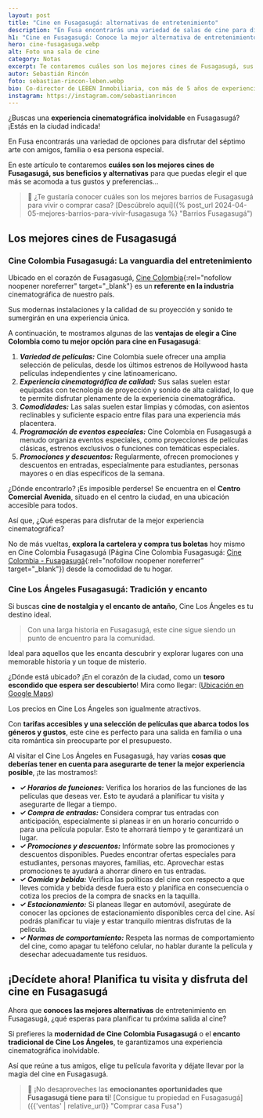 ```yaml
---
layout: post
title: "Cine en Fusagasugá: alternativas de entretenimiento"
description: "En Fusa encontrarás una variedad de salas de cine para disfrutar del séptimo arte con amigos, familia o esa persona especial"
h1: "Cine en Fusagasugá: Conoce la mejor alternativa de entretenimiento"
hero: cine-fusagasuga.webp
alt: Foto una sala de cine
category: Notas
excerpt: Te contaremos cuáles son los mejores cines de Fusagasugá, sus beneficios y alternativas.
autor: Sebastián Rincón
foto: sebastian-rincon-leben.webp
bio: Co-director de LEBEN Inmobiliaria, con más de 5 años de experiencia en el mercado de propiedades de Fusagasugá. Disfruta compartiendo lo que lo enamora de vivir en esta floreciente ciudad.
instagram: https://instagram.com/sebastianrincon
---
```

¿Buscas una **experiencia cinematográfica inolvidable** en Fusagasugá? ¡Estás en la ciudad indicada!

En Fusa encontrarás una variedad de opciones para disfrutar del séptimo arte con amigos, familia o esa persona especial.

En este artículo te contaremos **cuáles son los mejores cines de Fusagasugá, sus beneficios y alternativas** para que puedas elegir el que más se acomoda a tus gustos y preferencias…

>📢 ¿Te gustaría conocer cuáles son los mejores barrios de Fusagasugá para vivir o comprar casa? [Descúbrelo aquí]({% post_url 2024-04-05-mejores-barrios-para-vivir-fusagasuga %} "Barrios Fusagasugá")

## Los mejores cines de Fusagasugá

### Cine Colombia Fusagasugá: La vanguardia del entretenimiento

Ubicado en el corazón de Fusagasugá, [Cine Colombia](https://maps.app.goo.gl/pfz2G9W7XpqS47EP7){:rel="nofollow noopener noreferrer" target="_blank"} es un **referente en la industria** cinematográfica de nuestro país.

Sus modernas instalaciones y la calidad de su proyección y sonido te sumergirán en una experiencia única.

A continuación, te mostramos algunas de las **ventajas de elegir a Cine Colombia como tu mejor opción para cine en Fusagasugá**:

1. _**Variedad de películas:**_ Cine Colombia suele ofrecer una amplia selección de películas, desde los últimos estrenos de Hollywood hasta películas independientes y cine latinoamericano.
2. _**Experiencia cinematográfica de calidad:**_ Sus salas suelen estar equipadas con tecnología de proyección y sonido de alta calidad, lo que te permite disfrutar plenamente de la experiencia cinematográfica.
3. _**Comodidades:**_ Las salas suelen estar limpias y cómodas, con asientos reclinables y suficiente espacio entre filas para una experiencia más placentera.
4. _**Programación de eventos especiales:**_ Cine Colombia en Fusagasugá a menudo organiza eventos especiales, como proyecciones de películas clásicas, estrenos exclusivos o funciones con temáticas especiales.
5. _**Promociones y descuentos:**_ Regularmente, ofrecen promociones y descuentos en entradas, especialmente para estudiantes, personas mayores o en días específicos de la semana.

¿Dónde encontrarlo? ¡Es imposible perderse! Se encuentra en el **Centro Comercial Avenida**, situado en el centro la ciudad, en una ubicación accesible para todos.

Así que, ¿Qué esperas para disfrutar de la mejor experiencia cinematográfica?

No de más vueltas, **explora la cartelera y compra tus boletas** hoy mismo en Cine Colombia Fusagasugá (Página Cine Colombia Fusagasugá: [Cine Colombia - Fusagasugá](https://www.cinecolombia.com/fusagasuga){:rel="nofollow noopener noreferrer" target="_blank"}) desde la comodidad de tu hogar.

### Cine Los Ángeles Fusagasugá: Tradición y encanto

Si buscas **cine de nostalgia y el encanto de antaño**, Cine Los Ángeles es tu destino ideal.

>Con una larga historia en Fusagasugá, este cine sigue siendo un punto de encuentro para la comunidad.

Ideal para aquellos que les encanta descubrir y explorar lugares con una memorable historia y un toque de misterio.

¿Dónde está ubicado? ¡En el corazón de la ciudad, como un **tesoro escondido que espera ser descubierto**! Mira como llegar: ([Ubicación en Google Maps](https://maps.app.goo.gl/J3UpyGezRyAGQ4tx6))

Los precios en Cine Los Ángeles son igualmente atractivos.

Con **tarifas accesibles y una selección de películas que abarca todos los géneros y gustos**, este cine es perfecto para una salida en familia o una cita romántica sin preocuparte por el presupuesto.

Al visitar el Cine Los Ángeles en Fusagasugá, hay varias **cosas que deberías tener en cuenta para asegurarte de tener la mejor experiencia posible**, ¡te las mostramos!:

- _**✓ Horarios de funciones:**_ Verifica los horarios de las funciones de las películas que deseas ver. Esto te ayudará a planificar tu visita y asegurarte de llegar a tiempo.
- _**✓ Compra de entradas:**_ Considera comprar tus entradas con anticipación, especialmente si planeas ir en un horario concurrido o para una película popular. Esto te ahorrará tiempo y te garantizará un lugar.
- _**✓ Promociones y descuentos:**_ Infórmate sobre las promociones y descuentos disponibles. Puedes encontrar ofertas especiales para estudiantes, personas mayores, familias, etc. Aprovechar estas promociones te ayudará a ahorrar dinero en tus entradas.
- _**✓ Comida y bebida:**_ Verifica las políticas del cine con respecto a que lleves comida y bebida desde fuera esto y planifica en consecuencia o cotiza los precios de la compra de snacks en la taquilla.
- _**✓ Estacionamiento:**_ Si planeas llegar en automóvil, asegúrate de conocer las opciones de estacionamiento disponibles cerca del cine. Así podrás planificar tu viaje y estar tranquilo mientras disfrutas de la película.
- _**✓ Normas de comportamiento:**_ Respeta las normas de comportamiento del cine, como apagar tu teléfono celular, no hablar durante la película y desechar adecuadamente tus residuos.

## ¡Decídete ahora! Planifica tu visita y disfruta del cine en Fusagasugá

Ahora que **conoces las mejores alternativas** de entretenimiento en Fusagasugá, ¿qué esperas para planificar tu próxima salida al cine?

Si prefieres la **modernidad de Cine Colombia Fusagasugá** o el **encanto tradicional de Cine Los Ángeles**, te garantizamos una experiencia cinematográfica inolvidable.

Así que reúne a tus amigos, elige tu película favorita y déjate llevar por la magia del cine en Fusagasugá.

>📢 ¡No desaproveches las **emocionantes oportunidades que Fusagasugá tiene para ti**! [Consigue tu propiedad en Fusagasugá]({{'ventas' | relative_url}} "Comprar casa Fusa")